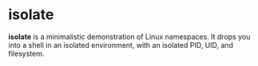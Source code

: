 # isolate

**isolate** is a minimalistic demonstration of Linux namespaces. It drops you into a shell in an isolated environment, with an isolated PID, UID, and filesystem.
